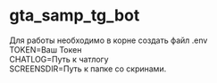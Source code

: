 # gta_samp_tg_bot
Для работы необходимо в корне создать файл .env   
TOKEN=Ваш Токен   
CHATLOG=Путь к чатлогу   
SCREENSDIR=Путь к папке со скринами.    
